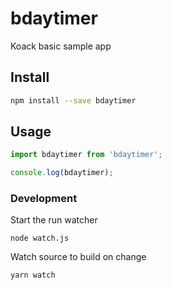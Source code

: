 # bdaytimer

Koack basic sample app


## Install

```sh
npm install --save bdaytimer
```

## Usage

```js
import bdaytimer from 'bdaytimer';

console.log(bdaytimer);
```

### Development

Start the run watcher

```
node watch.js
```

Watch source to build on change


```
yarn watch
```


[npm-image]: https://img.shields.io/npm/v/bdaytimer.svg?style=flat-square
[npm-url]: https://npmjs.org/package/bdaytimer
